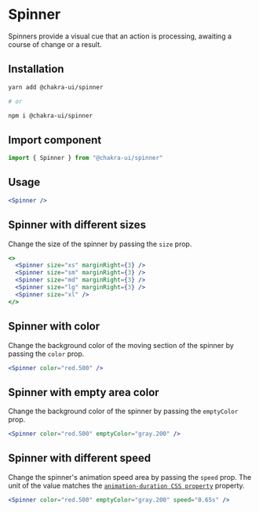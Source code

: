 # Spinner

Spinners provide a visual cue that an action is processing, awaiting a course of
change or a result.

## Installation

```sh
yarn add @chakra-ui/spinner

# or

npm i @chakra-ui/spinner
```

## Import component

```jsx
import { Spinner } from "@chakra-ui/spinner"
```

## Usage

```jsx
<Spinner />
```

## Spinner with different sizes

Change the size of the spinner by passing the `size` prop.

```jsx
<>
  <Spinner size="xs" marginRight={3} />
  <Spinner size="sm" marginRight={3} />
  <Spinner size="md" marginRight={3} />
  <Spinner size="lg" marginRight={3} />
  <Spinner size="xl" />
</>
```

## Spinner with color

Change the background color of the moving section of the spinner by passing the
`color` prop.

```jsx
<Spinner color="red.500" />
```

## Spinner with empty area color

Change the background color of the spinner by passing the `emptyColor` prop.

```jsx
<Spinner color="red.500" emptyColor="gray.200" />
```

## Spinner with different speed

Change the spinner's animation speed area by passing the `speed` prop. The unit
of the value matches the
[`animation-duration CSS property`](https://developer.mozilla.org/en-US/docs/Web/CSS/animation-duration)
property.

```jsx
<Spinner color="red.500" emptyColor="gray.200" speed="0.65s" />
```
